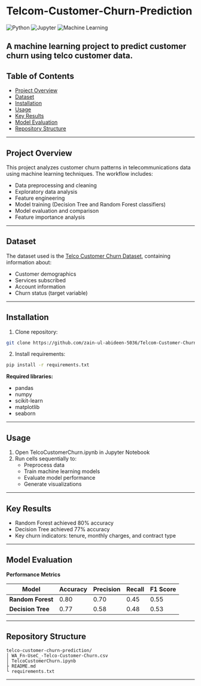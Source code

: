# Telcom-Customer-Churn-Prediction

![Python](https://img.shields.io/badge/Python-3.7%2B-blue)
![Jupyter](https://img.shields.io/badge/Jupyter-Notebook-orange)
![Machine Learning](https://img.shields.io/badge/Machine-Learning-brightgreen)

A machine learning project to predict customer churn using telco customer data.
---

## Table of Contents
- [Project Overview](#project-overview)
- [Dataset](#dataset)
- [Installation](#installation)
- [Usage](#usage)
- [Key Results](#key-results)
- [Model Evaluation](#model-evaluation)
- [Repository Structure](#repository-structure)
---

## Project Overview
This project analyzes customer churn patterns in telecommunications data using machine learning techniques. The workflow includes:

- Data preprocessing and cleaning
- Exploratory data analysis
- Feature engineering
- Model training (Decision Tree and Random Forest classifiers)
- Model evaluation and comparison
- Feature importance analysis
---

## Dataset
The dataset used is the [Telco Customer Churn Dataset](https://www.kaggle.com/blastchar/telco-customer-churn), containing information about:
- Customer demographics
- Services subscribed
- Account information
- Churn status (target variable)
---

## Installation
1. Clone repository:
```bash
git clone https://github.com/zain-ul-abideen-5036/Telcom-Customer-Churn-Prediction.git
```
2. Install requirements:
```bash
pip install -r requirements.txt
```

**Required libraries:**
- pandas
- numpy
- scikit-learn
- matplotlib
- seaborn
---

## Usage
1. Open TelcoCustomerChurn.ipynb in Jupyter Notebook
2. Run cells sequentially to:
   - Preprocess data
   - Train machine learning models
   - Evaluate model performance
   - Generate visualizations
---

## Key Results
- Random Forest achieved 80% accuracy
- Decision Tree achieved 77% accuracy
- Key churn indicators: tenure, monthly charges, and contract type
---

## Model Evaluation
**Performance Metrics**

| Model |	Accuracy	| Precision	| Recall | F1 Score |
|-------|-----------|-----------|--------|----------|
| **Random Forest** |	0.80 |	0.70 |	0.45 | 0.55 |
| **Decision Tree**	| 0.77 |	0.58 |	0.48 | 0.53 |
---

## Repository Structure
```
telco-customer-churn-prediction/
│ WA_Fn-UseC_-Telco-Customer-Churn.csv
│ TelcoCustomerChurn.ipynb
├ README.md
└ requirements.txt
```
---
